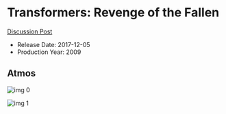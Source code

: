 # Transformers: Revenge of the Fallen

[Discussion Post](https://www.avsforum.com/threads/bass-eq-for-filtered-movies.2995212/post-56818042)

* Release Date: 2017-12-05
* Production Year: 2009

## Atmos

![img 0](https://i.imgur.com/OCmU1qe.jpg)

![img 1](https://i.imgur.com/dMVne2Q.png)

